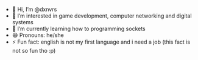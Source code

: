- 👋 Hi, I’m @dxnvrs
- 👀 I’m interested in game development, computer networking and digital systems
- 🌱 I’m currently learning how to programming sockets
- 😄 Pronouns: he/she
- ⚡ Fun fact: english is not my first language and i need a job (this fact is not so fun tho :p)

<!---
dxnvrs/dxnvrs is a ✨ special ✨ repository because its `README.md` (this file) appears on your GitHub profile.
You can click the Preview link to take a look at your changes.
--->
